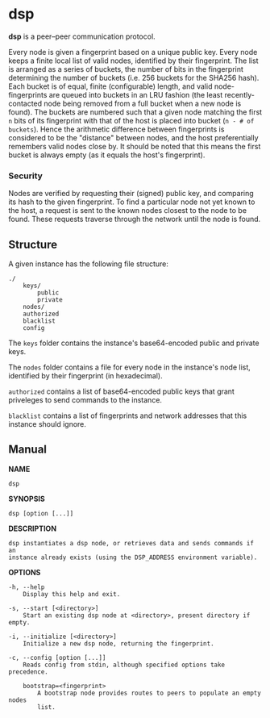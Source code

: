 # dsp

**dsp** is a peer–peer communication protocol.

Every node is given a fingerprint based on a unique public key.  Every node
keeps a finite local list of valid nodes, identified by their fingerprint.  The
list is arranged as a series of buckets, the number of bits in the fingerprint
determining the number of buckets (i.e. 256 buckets for the SHA256 hash).  Each
bucket is of equal, finite (configurable) length, and valid node-fingerprints
are queued into buckets in an LRU fashion (the least recently-contacted node
being removed from a full bucket when a new node is found).  The buckets are
numbered such that a given node matching the first `n` bits of its fingerprint
with that of the host is placed into bucket (`n - # of buckets`).  Hence the
arithmetic difference between fingerprints is considered to be the "distance"
between nodes, and the host preferentially remembers valid nodes close by.  It
should be noted that this means the first bucket is always empty (as it equals
the host's fingerprint).

### Security

Nodes are verified by requesting their (signed) public key, and comparing its
hash to the given fingerprint.  To find a particular node not yet known to the
host, a request is sent to the known nodes closest to the node to be found. 
These requests traverse through the network until the node is found.

## Structure

A given instance has the following file structure:

    ./
        keys/
            public
            private
        nodes/
        authorized
        blacklist
        config

The `keys` folder contains the instance's base64-encoded public and private
keys.

The `nodes` folder contains a file for every node in the instance's node list, 
identified by their fingerprint (in hexadecimal).

`authorized` contains a list of base64-encoded public keys that grant priveleges
to send commands to the instance.

`blacklist` contains a list of fingerprints and network addresses that this
instance should ignore.

## Manual

**NAME**

    dsp

**SYNOPSIS**

    dsp [option [...]]

**DESCRIPTION**

    dsp instantiates a dsp node, or retrieves data and sends commands if an
    instance already exists (using the DSP_ADDRESS environment variable).

**OPTIONS**

    -h, --help
        Display this help and exit.

    -s, --start [<directory>]
        Start an existing dsp node at <directory>, present directory if empty.

    -i, --initialize [<directory>]
        Initialize a new dsp node, returning the fingerprint.

    -c, --config [option [...]]
        Reads config from stdin, although specified options take precedence.

        bootstrap=<fingerprint>
            A bootstrap node provides routes to peers to populate an empty nodes
            list.
